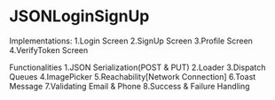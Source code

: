 # JSONLoginSignUp
Implementations:
1.Login Screen 
2.SignUp Screen
3.Profile Screen
4.VerifyToken Screen

Functionalities
1.JSON Serialization(POST & PUT)
2.Loader
3.Dispatch Queues
4.ImagePicker
5.Reachability[Network Connection]
6.Toast Message
7.Validating Email & Phone
8.Success & Failure Handling
